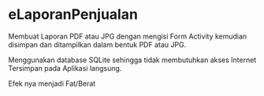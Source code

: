 # eLaporanPenjualan
Membuat Laporan PDF atau JPG dengan mengisi Form Activity kemudian disimpan dan ditampilkan dalam bentuk PDF atau JPG. 

Menggunakan database SQLite sehingga tidak membutuhkan akses Internet Tersimpan pada Aplikasi langsung.

Efek nya menjadi Fat/Berat


